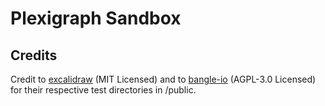 # Plexigraph Sandbox

## Credits

Credit to [excalidraw](https://excalidraw.com) (MIT Licensed) and to
[bangle-io](https://github.com/bangle-io/bangle-io) (AGPL-3.0 Licensed) for their respective test
directories in /public.
